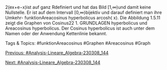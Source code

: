 2(ex+e−x)ist auf ganz Rdefiniert und hat das Bild [1,∞)und
damit keine Nullstelle. Er ist auf dem Intervall [0,∞)bijektiv und darauf definiert man ihre Umkehr-
funktionAreacosinus hyperbolicus arcosh( x). Die Abbildung 1.5.11 zeigt die Graphen von Cosinus22 1. GRUNDLAGEN
hyperbolicus und Areacosinus hyperbolicus. Der Cosinus hyperbolicus ist auch unter dem Namen oder
der Anwendung Kettenlinie bekannt.

   Tags & Topics:
   #funktionAreacosinus
   #Graphen
   #Areacosinus
   #Graph

[Previous: #Analysis-Lineare_Algebra-230308_144](Analysis-Lineare_Algebra-230308_144.md)

[Next: #Analysis-Lineare_Algebra-230308_144](Analysis-Lineare_Algebra-230308_144.md)